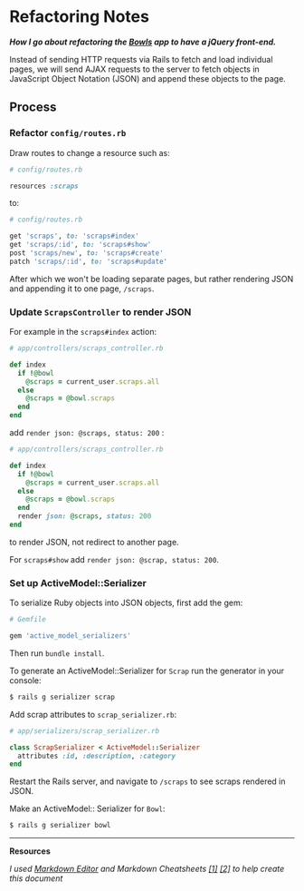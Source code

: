 # Refactoring Notes

**_How I go about refactoring the [Bowls](https://github.com/dalmaboros/bowls) app to have a jQuery front-end._**

Instead of sending HTTP requests via Rails to fetch and load individual pages, we will send AJAX requests to the server to fetch objects in JavaScript Object Notation (JSON) and append these objects to the page.

## Process

### Refactor `config/routes.rb`

Draw routes to change a resource such as:

```ruby
# config/routes.rb

resources :scraps
```

to:

```ruby
# config/routes.rb

get 'scraps', to: 'scraps#index'
get 'scraps/:id', to: 'scraps#show'
post 'scraps/new', to: 'scraps#create'
patch 'scraps/:id', to: 'scraps#update'
```
After which we won't be loading separate pages, but rather rendering JSON and appending it to one page, `/scraps`.

### Update `ScrapsController` to render JSON

For example in the `scraps#index` action:
```ruby
# app/controllers/scraps_controller.rb

def index
  if !@bowl
    @scraps = current_user.scraps.all
  else
    @scraps = @bowl.scraps
  end
end
```
add `render json: @scraps, status: 200` :
```ruby
# app/controllers/scraps_controller.rb

def index
  if !@bowl
    @scraps = current_user.scraps.all
  else
    @scraps = @bowl.scraps
  end
  render json: @scraps, status: 200
end
```
to render JSON, not redirect to another page.

For `scraps#show` add `render json: @scrap, status: 200`.

### Set up ActiveModel::Serializer

To serialize Ruby objects into JSON objects, first add the gem:

```ruby
# Gemfile

gem 'active_model_serializers'
```
Then run `bundle install`.

To generate an ActiveModel::Serializer for `Scrap` run the generator in your console:
```bash
$ rails g serializer scrap
```
Add scrap attributes to `scrap_serializer.rb`:
```ruby
# app/serializers/scrap_serializer.rb

class ScrapSerializer < ActiveModel::Serializer
  attributes :id, :description, :category
end
```
Restart the Rails server, and navigate to `/scraps` to see scraps rendered in JSON.

Make an ActiveModel:: Serializer for `Bowl`:
```bash
$ rails g serializer bowl
```


---

**Resources**

*I used [Markdown Editor](https://jbt.github.io/markdown-editor/) and Markdown Cheatsheets [[1]](https://guides.github.com/pdfs/markdown-cheatsheet-online.pdf) [[2]](https://github.com/adam-p/markdown-here/wiki/Markdown-Cheatsheet#hr) to help create this document*
